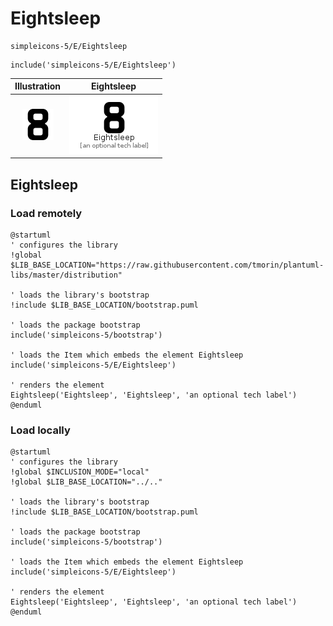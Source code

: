 # Eightsleep


```text
simpleicons-5/E/Eightsleep
```

```text
include('simpleicons-5/E/Eightsleep')
```



| Illustration | Eightsleep |
| :---: | :---: |
| ![illustration for Illustration](../../simpleicons-5/E/Eightsleep.png) | ![illustration for Eightsleep](../../simpleicons-5/E/Eightsleep.Local.png) |




## Eightsleep

### Load remotely
```plantuml
@startuml
' configures the library
!global $LIB_BASE_LOCATION="https://raw.githubusercontent.com/tmorin/plantuml-libs/master/distribution"

' loads the library's bootstrap
!include $LIB_BASE_LOCATION/bootstrap.puml

' loads the package bootstrap
include('simpleicons-5/bootstrap')

' loads the Item which embeds the element Eightsleep
include('simpleicons-5/E/Eightsleep')

' renders the element
Eightsleep('Eightsleep', 'Eightsleep', 'an optional tech label')
@enduml
```

### Load locally
```plantuml
@startuml
' configures the library
!global $INCLUSION_MODE="local"
!global $LIB_BASE_LOCATION="../.."

' loads the library's bootstrap
!include $LIB_BASE_LOCATION/bootstrap.puml

' loads the package bootstrap
include('simpleicons-5/bootstrap')

' loads the Item which embeds the element Eightsleep
include('simpleicons-5/E/Eightsleep')

' renders the element
Eightsleep('Eightsleep', 'Eightsleep', 'an optional tech label')
@enduml
```

